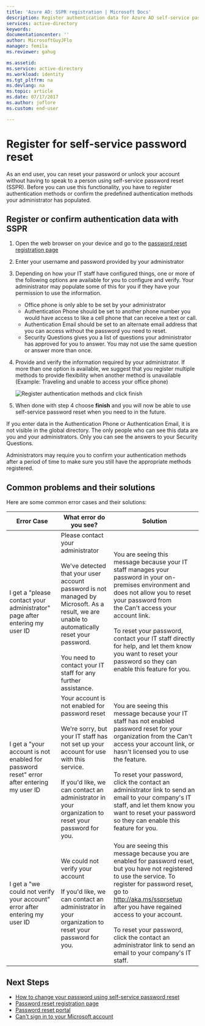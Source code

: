 ```yaml
---
title: 'Azure AD: SSPR registration | Microsoft Docs'
description: Register authentication data for Azure AD self-service password reset
services: active-directory
keywords: 
documentationcenter: ''
author: MicrosoftGuyJFlo
manager: femila
ms.reviewer: gahug

ms.assetid: 
ms.service: active-directory
ms.workload: identity
ms.tgt_pltfrm: na
ms.devlang: na
ms.topic: article
ms.date: 07/17/2017
ms.author: joflore
ms.custom: end-user

---
```

# Register for self-service password reset

As an end user, you can reset your password or unlock your account without having to speak to a person using self-service password reset (SSPR). Before you can use this functionality, you have to register authentication methods or confirm the predefined authentication methods your administrator has populated.

## Register or confirm authentication data with SSPR

1. Open the web browser on your device and go to the [password reset registration page](http://aka.ms/ssprsetup)
2. Enter your username and password provided by your administrator
3. Depending on how your IT staff have configured things, one or more of the following options are available for you to configure and verify. Your administrator may populate some of this for you if they have your permission to use the information.
    * Office phone is only able to be set by your administrator
    * Authentication Phone should be set to another phone number you would have access to like a cell phone that can receive a text or call.
    * Authentication Email should be set to an alternate email address that you can access without the password you need to reset.
    * Security Questions gives you a list of questions your administrator has approved for you to answer. You may not use the same question or answer more than once.
4. Provide and verify the information required by your administrator. If more than one option is available, we suggest that you register multiple methods to provide flexibility when another method is unavailable (Example: Traveling and unable to access your office phone)

    ![Register authentication methods and click finish][Register]

5. When done with step 4 choose **finish** and you will now be able to use self-service password reset when you need to in the future.

If you enter data in the Authentication Phone or Authentication Email, it is not visible in the global directory. The only people who can see this data are you and your administrators. Only you can see the answers to your Security Questions.

Administrators may require you to confirm your authentication methods after a period of time to make sure you still have the appropriate methods registered.

## Common problems and their solutions

 Here are some common error cases and their solutions:

| Error Case| What error do you see?| Solution |
| --- | --- | --- |
| I get a "please contact your administrator" page after entering my user ID | Please contact your administrator <br> <br> We've detected that your user account password is not managed by Microsoft. As a result, we are unable to automatically reset your password. <br> <br> You need to contact your IT staff for any further assistance. | You are seeing this message because your IT staff manages your password in your on-premises environment and does not allow you to reset your password from the Can't access your account link. <br> <br> To reset your password,  contact your IT staff directly for help, and let them know you want to reset your password so they can enable this feature for you.|
| I get a "your account is not enabled for password reset" error after entering my user ID | Your account is not enabled for password reset <br> <br> We're sorry, but your IT staff has not set up your account for use with this service. <br> <br> If you'd like, we can contact an administrator in your organization to reset your password for you. | You are seeing this message because your IT staff has not enabled password reset for your organization from the Can't access your account link, or hasn't licensed you to use the feature. <br> <br> To reset your password, click the contact an administrator link to send an email to your company's IT staff, and let them know you want to reset your password so they can enable this feature for you. |
| I get a "we could not verify your account" error after entering my user ID | We could not verify your account <br> <br> If you'd like, we can contact an administrator in your organization to reset your password for you. | You are seeing this message because you are enabled for password reset, but you have not registered to use the service. To register for password reset, go to http://aka.ms/ssprsetup after you have regained access to your account. <br> <br> To reset your password, click the contact an administrator link to send an email to your company's IT staff. |

## Next Steps

* [How to change your password using self-service password reset](active-directory-passwords-update-your-own-password.md)
* [Password reset registration page](http://aka.ms/ssprsetup)
* [Password reset portal](https://passwordreset.microsoftonline.com/)
* [Can't sign in to your Microsoft account](https://support.microsoft.com/help/12429/microsoft-account-sign-in-cant)

[Register]: ./media/active-directory-passwords-reset-register/register-2-methods.png "Password reset registration page showing registered methods and finish button"

